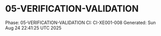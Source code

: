 # 05-VERIFICATION-VALIDATION
Phase: 05-VERIFICATION-VALIDATION
CI: CI-XE001-008
Generated: Sun Aug 24 22:41:25 UTC 2025
